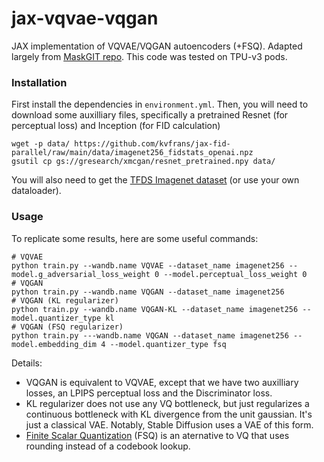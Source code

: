 # jax-vqvae-vqgan
JAX implementation of VQVAE/VQGAN autoencoders (+FSQ). Adapted largely from [MaskGIT repo](https://github.com/google-research/maskgit). This code was tested on TPU-v3 pods.

### Installation
First install the dependencies in `environment.yml`.
Then, you will need to download some auxilliary files, specifically a pretrained Resnet (for perceptual loss) and Inception (for FID calculation)
```
wget -p data/ https://github.com/kvfrans/jax-fid-parallel/raw/main/data/imagenet256_fidstats_openai.npz
gsutil cp gs://gresearch/xmcgan/resnet_pretrained.npy data/
```
You will also need to get the [TFDS Imagenet dataset](https://www.tensorflow.org/datasets/catalog/imagenet2012) (or use your own dataloader).

### Usage
To replicate some results, here are some useful commands:
```
# VQVAE
python train.py --wandb.name VQVAE --dataset_name imagenet256 --model.g_adversarial_loss_weight 0 --model.perceptual_loss_weight 0
# VQGAN
python train.py --wandb.name VQGAN --dataset_name imagenet256
# VQGAN (KL regularizer)
python train.py --wandb.name VQGAN-KL --dataset_name imagenet256 --model.quantizer_type kl
# VQGAN (FSQ regularizer)
python train.py ---wandb.name VQGAN --dataset_name imagenet256 --model.embedding_dim 4 --model.quantizer_type fsq
```
Details:
- VQGAN is equivalent to VQVAE, except that we have two auxilliary losses, an LPIPS perceptual loss and the Discriminator loss.
- KL regularizer does not use any VQ bottleneck, but just regularizes a continuous bottleneck with KL divergence from the unit gaussian. It's just a classical VAE. Notably, Stable Diffusion uses a VAE of this form.
- [Finite Scalar Quantization](https://arxiv.org/abs/2309.15505) (FSQ) is an aternative to VQ that uses rounding instead of a codebook lookup.
